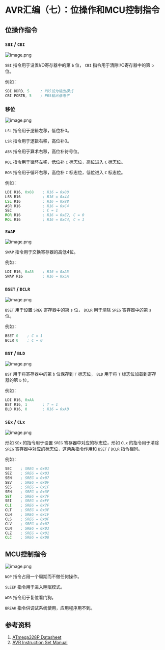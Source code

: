 # AVR汇编（七）：位操作和MCU控制指令

## 位操作指令

### `SBI` / `CBI`

![image.png](https://cdn.jsdelivr.net/gh/chinjinyu/image-hosting-website@main/images/20230814171104.png)

`SBI` 指令用于设置I/O寄存器中的第 `b` 位， `CBI` 指令用于清除I/O寄存器中的第 `b` 位。

例如：

```asm
SBI DDRB, 5     ; PB5设为输出模式
CBI PORTB, 5    ; PB5输出低电平
```

### 移位

![image.png](https://cdn.jsdelivr.net/gh/chinjinyu/image-hosting-website@main/images/20230814173005.png)

`LSL` 指令用于逻辑左移，低位补0。

`LSR` 指令用于逻辑右移，高位补0。

`ASR` 指令用于算术右移，高位补符号位。

`ROL` 指令用于循环左移，低位补 `C` 标志位，高位进入 `C` 标志位。

`ROR` 指令用于循环右移，高位补 `C` 标志位，低位进入 `C` 标志位。

例如：

```asm
LDI R16, 0x88    ; R16 = 0x88
LSR R16          ; R16 = 0x44
LSL R16          ; R16 = 0x88
ASR R16          ; R16 = 0xC4
SEC              ; C = 1
ROR R16          ; R16 = 0xE2, C = 0
ROL R16          ; R16 = 0xC4, C = 1
```

### `SWAP`

![image.png](https://cdn.jsdelivr.net/gh/chinjinyu/image-hosting-website@main/images/20230814180411.png)

`SWAP` 指令用于交换寄存器的高低4位。

例如：

```asm
LDI R16, 0xA5    ; R16 = 0xA5
SWAP R16         ; R16 = 0x5A
```

### `BSET` / `BCLR`

![image.png](https://cdn.jsdelivr.net/gh/chinjinyu/image-hosting-website@main/images/20230814195813.png)

`BSET` 用于设置 `SREG` 寄存器中的第 `s` 位， `BCLR` 用于清除 `SREG` 寄存器中的第 `s` 位。

例如：

```asm
BSET 0    ; C = 1
BCLR 0    ; C = 0
```

### `BST` / `BLD`

![image.png](https://cdn.jsdelivr.net/gh/chinjinyu/image-hosting-website@main/images/20230814200755.png)

`BST` 用于将寄存器中的第 `b` 位保存到 `T` 标志位， `BLD` 用于将 `T` 标志位加载到寄存器的第 `b` 位。

例如：

```asm
LDI R16, 0xAA
BST R16, 1       ; T = 1
BLD R16, 0       ; R16 = 0xAB
```

### `SEx` / `CLx`

![image.png](https://cdn.jsdelivr.net/gh/chinjinyu/image-hosting-website@main/images/20230814201753.png)

形如 `SEx` 的指令用于设置 `SREG` 寄存器中对应的标志位，形如 `CLx` 的指令用于清除 `SREG` 寄存器中对应的标志位，这两条指令作用和 `BSET` / `BCLR` 指令相同。

例如：

```asm
SEC    ; SREG = 0x01
SEZ    ; SREG = 0x03
SEN    ; SREG = 0x07
SEV    ; SREG = 0x0F
SES    ; SREG = 0x1F
SEH    ; SREG = 0x3F
SET    ; SREG = 0x7F
SEI    ; SREG = 0xFF
CLI    ; SREG = 0x7F
CLT    ; SREG = 0x3F
CLH    ; SREG = 0x1F
CLS    ; SREG = 0x0F
CLV    ; SREG = 0x07
CLN    ; SREG = 0x03
CLZ    ; SREG = 0x01
CLC    ; SREG = 0x00
```

## MCU控制指令

![image.png](https://cdn.jsdelivr.net/gh/chinjinyu/image-hosting-website@main/images/20230814203325.png)

`NOP` 指令占用一个周期而不做任何操作。

`SLEEP` 指令用于进入睡眠模式。

`WDR` 指令用于复位看门狗。

`BREAK` 指令供调试系统使用，应用程序用不到。

## 参考资料

1. [ATmega328P Datasheet](https://ww1.microchip.com/downloads/en/DeviceDoc/Atmel-7810-Automotive-Microcontrollers-ATmega328P_Datasheet.pdf)
2. [AVR Instruction Set Manual](https://ww1.microchip.com/downloads/en/DeviceDoc/AVR-InstructionSet-Manual-DS40002198.pdf)